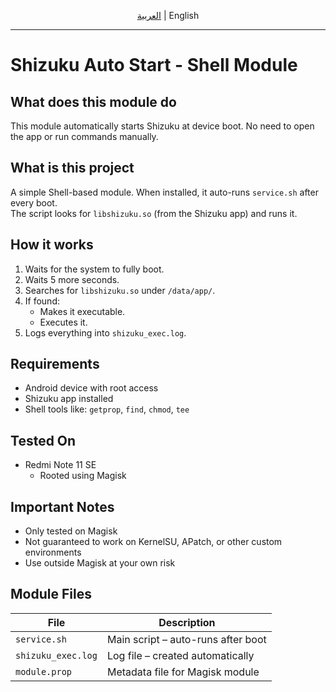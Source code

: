 <p align="center"><a href="README_AR.md">العربية</a> | English</p><hr>

# Shizuku Auto Start - Shell Module

## What does this module do

This module automatically starts Shizuku at device boot. No need to open the app or run commands manually.

## What is this project

A simple Shell-based module. When installed, it auto-runs `service.sh` after every boot.  
The script looks for `libshizuku.so` (from the Shizuku app) and runs it.

## How it works

1. Waits for the system to fully boot.
2. Waits 5 more seconds.
3. Searches for `libshizuku.so` under `/data/app/`.
4. If found:
   - Makes it executable.
   - Executes it.
5. Logs everything into `shizuku_exec.log`.

## Requirements

- Android device with root access
- Shizuku app installed
- Shell tools like: `getprop`, `find`, `chmod`, `tee`

## Tested On

- Redmi Note 11 SE  
  - Rooted using Magisk

## Important Notes

- Only tested on Magisk
- Not guaranteed to work on KernelSU, APatch, or other custom environments
- Use outside Magisk at your own risk

## Module Files

| File               | Description                             |
|--------------------|-----------------------------------------|
| `service.sh`       | Main script – auto-runs after boot      |
| `shizuku_exec.log` | Log file – created automatically        |
| `module.prop`      | Metadata file for Magisk module         |
